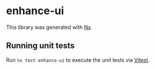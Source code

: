 # enhance-ui

This library was generated with [Nx](https://nx.dev).

## Running unit tests

Run `nx test enhance-ui` to execute the unit tests via [Vitest](https://vitest.dev/).
